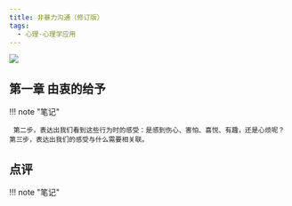 ```yaml
---
title: 非暴力沟通（修订版）
tags:
  - 心理-心理学应用
---
```


![](https://cdn.weread.qq.com/weread/cover/88/cpplatform_9iwmvppcbjd1kqabdkbe1e/s_cpplatform_9iwmvppcbjd1kqabdkbe1e1685513342.jpg)


## 第一章 由衷的给予




!!! note "笔记"

	 第二步，表达出我们看到这些行为时的感受：是感到伤心、害怕、喜悦、有趣，还是心烦呢？第三步，表达出我们的感受与什么需要相关联。 


## 点评




!!! note "笔记"

	  

